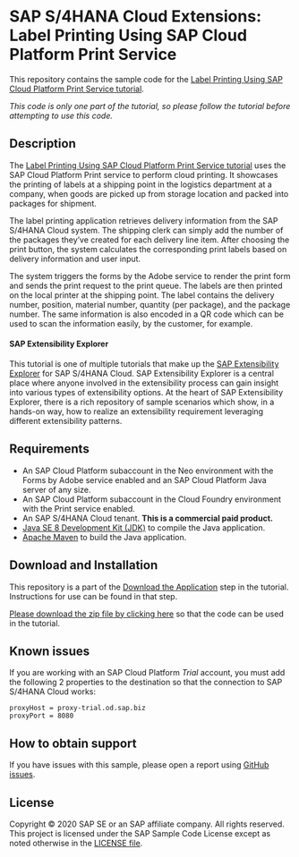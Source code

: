 # SAP S/4HANA Cloud Extensions: Label Printing Using SAP Cloud Platform Print Service
This repository contains the sample code for the [Label Printing Using SAP Cloud Platform Print Service tutorial](http://tiny.cc/s4-cloud-label-printing).

*This code is only one part of the tutorial, so please follow the tutorial before attempting to use this code.*

## Description

The [Label Printing Using SAP Cloud Platform Print Service tutorial](http://tiny.cc/s4-cloud-label-printing) uses the SAP Cloud Platform Print service to perform cloud printing. It showcases the printing of labels at a shipping point in the logistics department at a company, when goods are picked up from storage location and packed into packages for shipment. 

The label printing application retrieves delivery information from the SAP S/4HANA Cloud system. The shipping clerk can simply add the number of the packages they’ve created for each delivery line item. After choosing the print button, the system calculates the corresponding print labels based on delivery information and user input. 

The system triggers the forms by the Adobe service to render the print form and sends the print request to the print queue. The labels are then printed on the local printer at the shipping point. The label contains the delivery number, position, material number, quantity (per package), and the package number. The same information is also encoded in a QR code which can be used to scan the information easily, by the customer, for example.
 
#### SAP Extensibility Explorer

This tutorial is one of multiple tutorials that make up the [SAP Extensibility Explorer](https://sap.com/extends4) for SAP S/4HANA Cloud.
SAP Extensibility Explorer is a central place where anyone involved in the extensibility process can gain insight into various types of extensibility options. At the heart of SAP Extensibility Explorer, there is a rich repository of sample scenarios which show, in a hands-on way, how to realize an extensibility requirement leveraging different extensibility patterns.


Requirements
-------------
- An SAP Cloud Platform subaccount in the Neo environment with the Forms by Adobe service enabled and an SAP Cloud Platform Java server of any size.
- An SAP Cloud Platform subaccount in the Cloud Foundry environment with the Print service enabled.
- An SAP S/4HANA Cloud tenant. **This is a commercial paid product.**
- [Java SE 8 Development Kit (JDK)](https://www.oracle.com/technetwork/java/javase/downloads/index.html) to compile the Java application.
- [Apache Maven](http://maven.apache.org/download.cgi) to build the Java application.

Download and Installation
-------------
This repository is a part of the [Download the Application](https://help.sap.com/) step in the tutorial. Instructions for use can be found in that step.

[Please download the zip file by clicking here](https://github.wdf.sap.corp/staging-for-SAP-samples-public/s4hana-ext-cloud-label-printing/archive/master.zip) so that the code can be used in the tutorial.

Known issues
---------------------
If you are working with an SAP Cloud Platform _Trial_ account, you must add the following 2 properties to the destination so that the connection to SAP S/4HANA Cloud works:
```
proxyHost = proxy-trial.od.sap.biz
proxyPort = 8080
```

How to obtain support
---------------------
If you have issues with this sample, please open a report using [GitHub issues](https://github.com/SAP/s4hana-ext-cloud-label-printing/issues).

License
-------
Copyright © 2020 SAP SE or an SAP affiliate company. All rights reserved.
This project is licensed under the SAP Sample Code License except as noted otherwise in the [LICENSE file](LICENSE).
